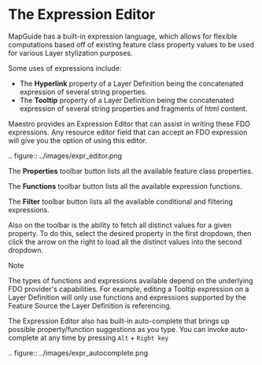 # The Expression Editor

MapGuide has a built-in expression language, which allows for flexible computations based off of existing feature class property values to be used for various Layer stylization purposes.

Some uses of expressions include:

 * The **Hyperlink** property of a Layer Definition being the concatenated expression of several string properties.
 * The **Tooltip** property of a Layer Definition being the concatenated expression of several string properties and fragments of html content.
 
Maestro provides an Expression Editor that can assist in writing these FDO expressions. Any resource editor field that can accept an FDO expression will give you the option of using this editor.

.. figure:: ../images/expr_editor.png

The **Properties** toolbar button lists all the available feature class properties.

The **Functions** toolbar button lists all the available expression functions.

The **Filter** toolbar button lists all the available conditional and filtering expressions.

Also on the toolbar is the ability to fetch all distinct values for a given property. To do this, select the desired property in the first dropdown, then click the arrow on the right to load
all the distinct values into the second dropdown.

> [!NOTE]
> The types of functions and expressions available depend on the underlying FDO provider's capabilities. For example, editing a Tooltip expression on a Layer Definition will only use functions
> and expressions supported by the Feature Source the Layer Definition is referencing.

The Expression Editor also has built-in auto-complete that brings up possible property/function suggestions as you type. You can invoke auto-complete at any time by pressing `Alt` + `Right key`

.. figure:: ../images/expr_autocomplete.png